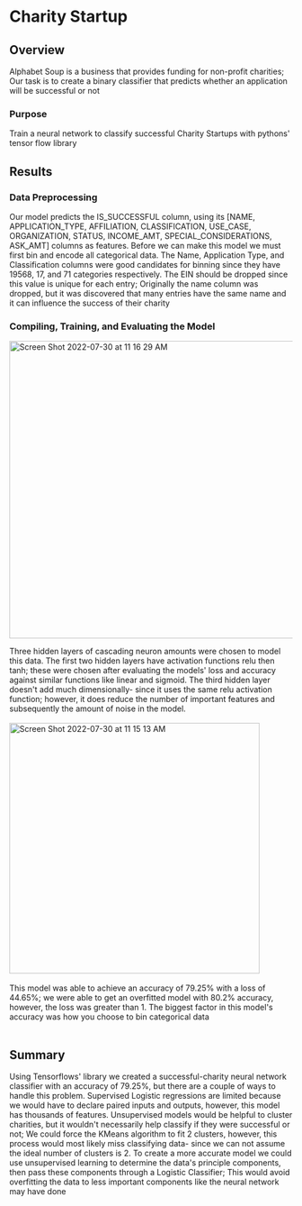 # Charity Startup
## Overview
Alphabet Soup is a business that provides funding for non-profit charities; Our task is to create a binary classifier that predicts whether an application will be successful or not

### Purpose
Train a neural network to classify successful Charity Startups with pythons' tensor flow library

## Results
### Data Preprocessing
Our model predicts the IS_SUCCESSFUL column, using its [NAME,	APPLICATION_TYPE,	AFFILIATION,	CLASSIFICATION,	USE_CASE,	ORGANIZATION,	STATUS,	INCOME_AMT,	SPECIAL_CONSIDERATIONS,	ASK_AMT] columns as features. Before we can make this model we must first bin and encode all categorical data. The Name, Application Type, and Classification columns were good candidates for binning since they have 19568, 17, and 71 categories respectively. The EIN should be dropped since this value is unique for each entry; Originally the name column was dropped, but it was discovered that many entries have the same name and it can influence the success of their charity

### Compiling, Training, and Evaluating the Model

<img width="528" alt="Screen Shot 2022-07-30 at 11 16 29 AM" src="https://user-images.githubusercontent.com/79609464/181934503-6f764f92-1046-4368-a187-248b862439c2.png"><br/>

Three hidden layers of cascading neuron amounts were chosen to model this data. The first two hidden layers have activation functions relu then tanh; these were chosen after evaluating the models' loss and accuracy against similar functions like linear and sigmoid. The third hidden layer doesn't add much dimensionally- since it uses the same relu activation function; however, it does reduce the number of important features and subsequently the amount of noise in the model.<br/><br/>
<img width="445" alt="Screen Shot 2022-07-30 at 11 15 13 AM" src="https://user-images.githubusercontent.com/79609464/181934465-58879c40-73f8-467d-91b3-8b9d9261bc16.png">
<br/><br/>
 This model was able to achieve an accuracy of 79.25% with a loss of 44.65%; we were able to get an overfitted model with 80.2% accuracy, however, the loss was greater than 1. The biggest factor in this model's accuracy was how you choose to bin categorical data<br /><br/>

## Summary
Using Tensorflows' library we created a successful-charity neural network classifier with an accuracy of 79.25%, but there are a couple of ways to handle this problem. Supervised Logistic regressions are limited because we would have to declare paired inputs and outputs, however, this model has thousands of features. Unsupervised models would be helpful to cluster charities, but it wouldn't necessarily help classify if they were successful or not; We could force the KMeans algorithm to fit 2 clusters, however, this process would most likely miss classifying data- since we can not assume the ideal number of clusters is 2. To create a more accurate model we could use unsupervised learning to determine the data's principle components, then pass these components through a Logistic Classifier; This would avoid overfitting the data to less important components like the neural network may have done
